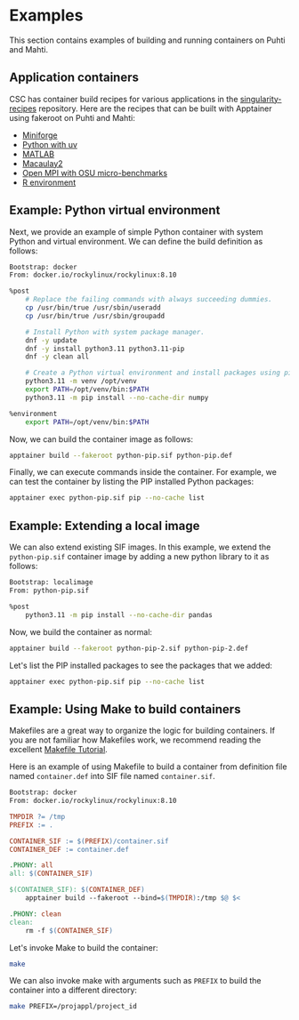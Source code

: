 # Examples

This section contains examples of building and running containers on Puhti and Mahti.

## Application containers

CSC has container build recipes for various applications in the [singularity-recipes](https://github.com/CSCfi/singularity-recipes) repository.
Here are the recipes that can be built with Apptainer using fakeroot on Puhti and Mahti:

- [Miniforge](https://github.com/CSCfi/singularity-recipes/tree/main/miniforge)
- [Python with uv](https://github.com/CSCfi/singularity-recipes/tree/main/python-uv)
- [MATLAB](https://github.com/CSCfi/singularity-recipes/tree/main/matlab/r2024b)
- [Macaulay2](https://github.com/CSCfi/singularity-recipes/tree/main/macaulay2)
- [Open MPI with OSU micro-benchmarks](https://github.com/CSCfi/singularity-recipes/tree/main/openmpi)
- [R environment](https://github.com/CSCfi/singularity-recipes/tree/main/r-env-singularity/4.5.1-fakeroot)

## Example: Python virtual environment

Next, we provide an example of simple Python container with system Python and virtual environment.
We can define the build definition as follows:

```sh title="python-pip.def"
Bootstrap: docker
From: docker.io/rockylinux/rockylinux:8.10

%post
    # Replace the failing commands with always succeeding dummies.
    cp /usr/bin/true /usr/sbin/useradd
    cp /usr/bin/true /usr/sbin/groupadd

    # Install Python with system package manager.
    dnf -y update
    dnf -y install python3.11 python3.11-pip
    dnf -y clean all

    # Create a Python virtual environment and install packages using pip.
    python3.11 -m venv /opt/venv
    export PATH=/opt/venv/bin:$PATH
    python3.11 -m pip install --no-cache-dir numpy

%environment
    export PATH=/opt/venv/bin:$PATH
```

Now, we can build the container image as follows:

```bash
apptainer build --fakeroot python-pip.sif python-pip.def
```

Finally, we can execute commands inside the container.
For example, we can test the container by listing the PIP installed Python packages:

```bash
apptainer exec python-pip.sif pip --no-cache list
```

## Example: Extending a local image

We can also extend existing SIF images.
In this example, we extend the `python-pip.sif` container image by adding a new python library to it as follows:

```sh title="python-pip-2.def"
Bootstrap: localimage
From: python-pip.sif

%post
    python3.11 -m pip install --no-cache-dir pandas
```

Now, we build the container as normal:

```bash
apptainer build --fakeroot python-pip-2.sif python-pip-2.def
```

Let's list the PIP installed packages to see the packages that we added:

```bash
apptainer exec python-pip.sif pip --no-cache list
```

## Example: Using Make to build containers

Makefiles are a great way to organize the logic for building containers.
If you are not familiar how Makefiles work, we recommend reading the excellent [Makefile Tutorial](https://makefiletutorial.com/).

Here is an example of using Makefile to build a container from definition file named `container.def` into SIF file named `container.sif`.

```sh title="container.def"
Bootstrap: docker
From: docker.io/rockylinux/rockylinux:8.10
```

```Makefile title="Makefile"
TMPDIR ?= /tmp
PREFIX := .

CONTAINER_SIF := $(PREFIX)/container.sif
CONTAINER_DEF := container.def

.PHONY: all
all: $(CONTAINER_SIF)

$(CONTAINER_SIF): $(CONTAINER_DEF)
	apptainer build --fakeroot --bind=$(TMPDIR):/tmp $@ $<

.PHONY: clean
clean:
	rm -f $(CONTAINER_SIF)
```

Let's invoke Make to build the container:

```bash
make
```

We can also invoke make with arguments such as `PREFIX` to build the container into a different directory:

```bash
make PREFIX=/projappl/project_id
```
